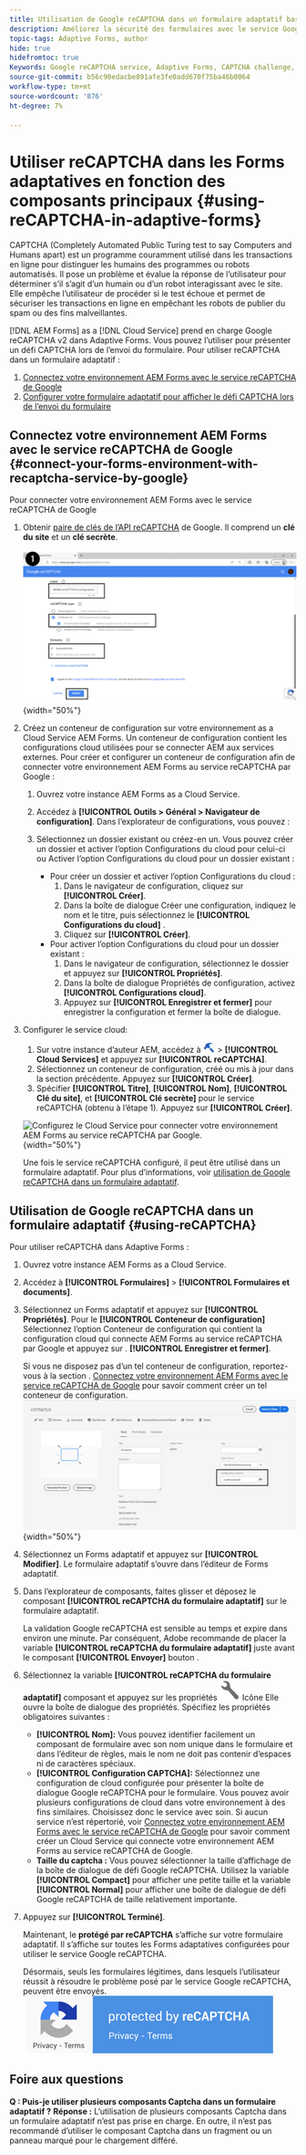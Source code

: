 ```yaml
---
title: Utilisation de Google reCAPTCHA dans un formulaire adaptatif basé sur les composants principaux
description: Améliorez la sécurité des formulaires avec le service Google reCAPTCHA sans effort. Guide pas à pas à l'intérieur !
topic-tags: Adaptive Forms, author
hide: true
hidefromtoc: true
Keywords: Google reCAPTCHA service, Adaptive Forms, CAPTCHA challenge, Bot prevention, Core Components, Form submission security, Form spam prevention
source-git-commit: b56c90edacbe891afe3fe0add670f75ba46b0064
workflow-type: tm+mt
source-wordcount: '876'
ht-degree: 7%

---
```


# Utiliser reCAPTCHA dans les Forms adaptatives en fonction des composants principaux {#using-reCAPTCHA-in-adaptive-forms}

CAPTCHA (Completely Automated Public Turing test to say Computers and Humans apart) est un programme couramment utilisé dans les transactions en ligne pour distinguer les humains des programmes ou robots automatisés. Il pose un problème et évalue la réponse de l’utilisateur pour déterminer s’il s’agit d’un humain ou d’un robot interagissant avec le site. Elle empêche l’utilisateur de procéder si le test échoue et permet de sécuriser les transactions en ligne en empêchant les robots de publier du spam ou des fins malveillantes.

[!DNL AEM Forms] as a [!DNL Cloud Service] prend en charge Google reCAPTCHA v2 dans Adaptive Forms. Vous pouvez l’utiliser pour présenter un défi CAPTCHA lors de l’envoi du formulaire. Pour utiliser reCAPTCHA dans un formulaire adaptatif :

1. [Connectez votre environnement AEM Forms avec le service reCAPTCHA de Google](#connect-your-forms-environment-with-recaptcha-service-by-google)
1. [Configurer votre formulaire adaptatif pour afficher le défi CAPTCHA lors de l’envoi du formulaire](#using-reCAPTCHA)

## Connectez votre environnement AEM Forms avec le service reCAPTCHA de Google {#connect-your-forms-environment-with-recaptcha-service-by-google}

Pour connecter votre environnement AEM Forms avec le service reCAPTCHA de Google

1. Obtenir [paire de clés de l’API reCAPTCHA](https://www.google.com/recaptcha/admin) de Google. Il comprend un **clé du site** et un **clé secrète**.

   ![Créer une configuration Google reCAPTCHA du site web Google pour obtenir les clés reCAPTCHA](/help/forms/assets/google-captcha.gif){width="50%"}
1. Créez un conteneur de configuration sur votre environnement as a Cloud Service AEM Forms. Un conteneur de configuration contient les configurations cloud utilisées pour se connecter AEM aux services externes. Pour créer et configurer un conteneur de configuration afin de connecter votre environnement AEM Forms au service reCAPTCHA par Google :
   1. Ouvrez votre instance AEM Forms as a Cloud Service.
   1. Accédez à **[!UICONTROL Outils > Général > Navigateur de configuration]**. Dans l’explorateur de configurations, vous pouvez :
   1. Sélectionnez un dossier existant ou créez-en un. Vous pouvez créer un dossier et activer l’option Configurations du cloud pour celui-ci ou Activer l’option Configurations du cloud pour un dossier existant :

      * Pour créer un dossier et activer l’option Configurations du cloud :
         1. Dans le navigateur de configuration, cliquez sur **[!UICONTROL Créer]**.
         1. Dans la boîte de dialogue Créer une configuration, indiquez le nom et le titre, puis sélectionnez le **[!UICONTROL Configurations du cloud]** .
         1. Cliquez sur **[!UICONTROL Créer]**.
      * Pour activer l’option Configurations du cloud pour un dossier existant :
         1. Dans le navigateur de configuration, sélectionnez le dossier  et appuyez sur **[!UICONTROL Propriétés]**.
         1. Dans la boîte de dialogue Propriétés de configuration, activez **[!UICONTROL Configurations cloud]**.
         1. Appuyez sur **[!UICONTROL Enregistrer et fermer]** pour enregistrer la configuration et fermer la boîte de dialogue.

1. Configurer le service cloud:
   1. Sur votre instance d’auteur AEM, accédez à ![tools-1](assets/tools-1.png) > **[!UICONTROL Cloud Services]** et appuyez sur **[!UICONTROL reCAPTCHA]**.
   1. Sélectionnez un conteneur de configuration, créé ou mis à jour dans la section précédente. Appuyez sur **[!UICONTROL Créer]**.
   1. Spécifier **[!UICONTROL Titre]**, **[!UICONTROL Nom]**, **[!UICONTROL Clé du site]**, et **[!UICONTROL Clé secrète]** pour le service reCAPTCHA (obtenu à l’étape 1). Appuyez sur **[!UICONTROL Créer]**.

   ![Configurez le Cloud Service pour connecter votre environnement AEM Forms au service reCAPTCHA par Google.](/help/forms/assets/captcha-configuration.gif){width="50%"}


   Une fois le service reCAPTCHA configuré, il peut être utilisé dans un formulaire adaptatif. Pour plus d’informations, voir [utilisation de Google reCAPTCHA dans un formulaire adaptatif](#using-reCAPTCHA).


## Utilisation de Google reCAPTCHA dans un formulaire adaptatif {#using-reCAPTCHA}

Pour utiliser reCAPTCHA dans Adaptive Forms :

1. Ouvrez votre instance AEM Forms as a Cloud Service.
1. Accédez à **[!UICONTROL Formulaires]** > **[!UICONTROL Formulaires et documents]**.
1. Sélectionnez un Forms adaptatif et appuyez sur **[!UICONTROL Propriétés]**. Pour le **[!UICONTROL Conteneur de configuration]** Sélectionnez l’option Conteneur de configuration qui contient la configuration cloud qui connecte AEM Forms au service reCAPTCHA par Google et appuyez sur . **[!UICONTROL Enregistrer et fermer]**.

   Si vous ne disposez pas d’un tel conteneur de configuration, reportez-vous à la section . [Connectez votre environnement AEM Forms avec le service reCAPTCHA de Google](#connect-your-forms-environment-with-recaptcha-service-by-google) pour savoir comment créer un tel conteneur de configuration.
   ![Sélectionner le conteneur de configuration](/help/forms/assets/captcha-properties.png){width="50%"}

1. Sélectionnez un Forms adaptatif et appuyez sur **[!UICONTROL Modifier]**. Le formulaire adaptatif s’ouvre dans l’éditeur de Forms adaptatif.
1. Dans l’explorateur de composants, faites glisser et déposez le composant **[!UICONTROL reCAPTCHA du formulaire adaptatif]** sur le formulaire adaptatif.

   La validation Google reCAPTCHA est sensible au temps et expire dans environ une minute. Par conséquent, Adobe recommande de placer la variable **[!UICONTROL reCAPTCHA du formulaire adaptatif]** juste avant le composant **[!UICONTROL Envoyer]** bouton .

1. Sélectionnez la variable **[!UICONTROL reCAPTCHA du formulaire adaptatif]** composant et appuyez sur les propriétés ![Icône Propriétés](assets/configure-icon.svg) Icône Elle ouvre la boîte de dialogue des propriétés. Spécifiez les propriétés obligatoires suivantes :
   * **[!UICONTROL Nom]:** Vous pouvez identifier facilement un composant de formulaire avec son nom unique dans le formulaire et dans l’éditeur de règles, mais le nom ne doit pas contenir d’espaces ni de caractères spéciaux.
   * **[!UICONTROL Configuration CAPTCHA]:** Sélectionnez une configuration de cloud configurée pour présenter la boîte de dialogue Google reCAPTCHA pour le formulaire. Vous pouvez avoir plusieurs configurations de cloud dans votre environnement à des fins similaires. Choisissez donc le service avec soin. Si aucun service n’est répertorié, voir [Connectez votre environnement AEM Forms avec le service reCAPTCHA de Google](#connect-your-forms-environment-with-recaptcha-service-by-google) pour savoir comment créer un Cloud Service qui connecte votre environnement AEM Forms au service reCAPTCHA de Google.
   * **Taille du captcha :** Vous pouvez sélectionner la taille d’affichage de la boîte de dialogue de défi Google reCAPTCHA. Utilisez la variable **[!UICONTROL Compact]** pour afficher une petite taille et la variable **[!UICONTROL Normal]** pour afficher une boîte de dialogue de défi Google reCAPTCHA de taille relativement importante.

1. Appuyez sur **[!UICONTROL Terminé]**.

   Maintenant, le **protégé par reCAPTCHA** s’affiche sur votre formulaire adaptatif. Il s’affiche sur toutes les Forms adaptatives configurées pour utiliser le service Google reCAPTCHA.

   Désormais, seuls les formulaires légitimes, dans lesquels l’utilisateur réussit à résoudre le problème posé par le service Google reCAPTCHA, peuvent être envoyés.
   ![Badge protégé par reCAPTCHA de Google](/help/forms/assets/google-recaptcha-v2.png)

<!--
### Show or hide CAPTCHA component based on rules {#show-hide-captcha}

You can select to show or hide the CAPTCHA component based on rules that you apply on a component in an Adaptive Form. Tap the component, select ![edit rules](assets/edit-rules-icon.svg), and tap **[!UICONTROL Create]** to create a rule. For more information on creating rules, see [Rule Editor](rule-editor.md).

For example, the CAPTCHA component must display in an Adaptive Form only if the Currency Value field in the form has a value of more than 25000.

Tap the **[!UICONTROL Currency Value]** field in the form and create the following rules:

![Show or hide rules](assets/rules-show-hide-captcha.png)

   >[!NOTE]
   >
   > When you select a reCAPTCHA v2 configuration and the size is set to [!UICONTROL Invisible], the show/hide option remains disabled.

   -->

## Foire aux questions

**Q : Puis-je utiliser plusieurs composants Captcha dans un formulaire adaptatif ?**
**Réponse :** L’utilisation de plusieurs composants Captcha dans un formulaire adaptatif n’est pas prise en charge. En outre, il n’est pas recommandé d’utiliser le composant Captcha dans un fragment ou un panneau marqué pour le chargement différé.

